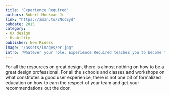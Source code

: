 ```yaml
---
title: 'Experience Required'
authors: Robert Hoekman Jr
link: "https://amzn.to/2Ncc8yd"
pubdate: 2015
category:
- UX design
- Usability
publisher: New Riders
image: "/assets/images/er.jpg"
intro: 'Whatever your role, Experience Required teaches you to become the UX leader you’ve always wanted to be.'
---
```


For all the resources on great design, there is almost nothing on how to be a great design professional. For all the schools and classes and workshops on what constitutes a good user experience, there is not one bit of formalized education on how to earn the respect of your team and get your recommendations out the door.